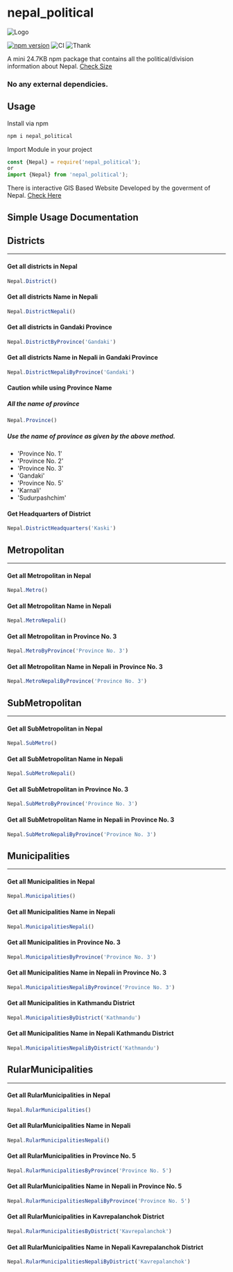 # nepal_political
![Logo](http://i68.tinypic.com/iddumb.png)

[![npm version](https://badge.fury.io/js/nepal_political.svg)](https://www.npmjs.com/package/nepal_political)
![CI](https://travis-ci.org/ErKiran/nepal_political.svg?branch=master)
![Thank](https://img.shields.io/badge/Say%20Thanks-!-1EAEDB.svg)

A mini 24.7KB npm package that contains all the political/division information about Nepal. [Check Size](https://bundlephobia.com/result?p=nepal_political@1.1.0)

### No any external dependicies. 
## Usage


Install via npm 
``` js
npm i nepal_political
``` 

Import Module in your project
``` js 
const {Nepal} = require('nepal_political');
or
import {Nepal} from 'nepal_political');
```

There is interactive GIS Based Website Developed by the goverment of Nepal. [Check Here](http://103.69.124.141/)

## Simple Usage Documentation

## Districts
_____________________________________________________
#### Get all districts in Nepal

```js
Nepal.District()
```

#### Get all districts Name in Nepali

```js
Nepal.DistrictNepali()
```

#### Get all districts in Gandaki Province
```js
Nepal.DistrictByProvince('Gandaki')
``` 
#### Get all districts Name in Nepali in Gandaki Province
```js
Nepal.DistrictNepaliByProvince('Gandaki')
```

#### Caution while using Province Name
##### All the name of province 
```js
Nepal.Province()
```
##### Use the name of province as given by the above method.
* 'Province No. 1'
* 'Province No. 2'
* 'Province No. 3'
* 'Gandaki'
* 'Province No. 5'
* 'Karnali'
* 'Sudurpashchim' 

#### Get Headquarters of District
```js
Nepal.DistrictHeadquarters('Kaski')
```

## Metropolitan
____________________________________________________________
#### Get all Metropolitan in Nepal
```js
Nepal.Metro()
```
#### Get all Metropolitan Name in Nepali
```js
Nepal.MetroNepali()
```

#### Get all Metropolitan  in Province No. 3
```js
Nepal.MetroByProvince('Province No. 3')
``` 
#### Get all Metropolitan Name in Nepali in Province No. 3
```js
Nepal.MetroNepaliByProvince('Province No. 3')
```
## SubMetropolitan 
__________________________________________________
#### Get all SubMetropolitan in Nepal
```js
Nepal.SubMetro()
```
#### Get all SubMetropolitan Name in Nepali
```js
Nepal.SubMetroNepali()
```

#### Get all SubMetropolitan  in Province No. 3
```js
Nepal.SubMetroByProvince('Province No. 3')
``` 
#### Get all SubMetropolitan Name in Nepali in Province No. 3
```js
Nepal.SubMetroNepaliByProvince('Province No. 3')
```
## Municipalities
_____________________________________________________

#### Get all Municipalities in Nepal
```js
Nepal.Municipalities()
```
#### Get all Municipalities Name in Nepali
```js
Nepal.MunicipalitiesNepali()
```
#### Get all Municipalities  in Province No. 3
```js
Nepal.MunicipalitiesByProvince('Province No. 3')
``` 
#### Get all Municipalities Name in Nepali in Province No. 3
```js
Nepal.MunicipalitiesNepaliByProvince('Province No. 3')
```

#### Get all Municipalities  in Kathmandu District
```js
Nepal.MunicipalitiesByDistrict('Kathmandu')
``` 
#### Get all Municipalities Name in Nepali Kathmandu District
```js
Nepal.MunicipalitiesNepaliByDistrict('Kathmandu')
```
## RularMunicipalities
_____________________________________________________

#### Get all RularMunicipalities in Nepal
```js
Nepal.RularMunicipalities()
```
#### Get all RularMunicipalities Name in Nepali
```js
Nepal.RularMunicipalitiesNepali()
```
#### Get all RularMunicipalities  in Province No. 5
```js
Nepal.RularMunicipalitiesByProvince('Province No. 5')
``` 
#### Get all RularMunicipalities Name in Nepali in Province No. 5
```js
Nepal.RularMunicipalitiesNepaliByProvince('Province No. 5')
```

#### Get all RularMunicipalities  in Kavrepalanchok District
```js
Nepal.RularMunicipalitiesByDistrict('Kavrepalanchok')
``` 
#### Get all RularMunicipalities Name in Nepali Kavrepalanchok District
```js
Nepal.RularMunicipalitiesNepaliByDistrict('Kavrepalanchok')
```

